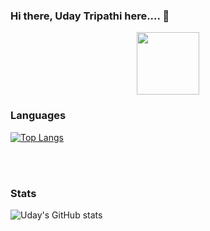 ### Hi there, Uday Tripathi here.... 👋

<!--
**Uday-1402/Uday-1402** is a ✨ _special_ ✨ repository because its `README.md` (this file) appears on your GitHub profile.

Here are some ideas to get you started:

- 🔭 I’m currently working on ...
- 🌱 I’m currently learning ...
- 👯 I’m looking to collaborate on ...
- 🤔 I’m looking for help with ...
- 💬 Ask me about ...
- 📫 How to reach me: ...
- 😄 Pronouns: ...
- ⚡ Fun fact: ...
-->

<div id="header" align="center">
  <img src="https://media.giphy.com/media/M9gbBd9nbDrOTu1Mqx/giphy.gif" width="100"/>
</div>

### Languages
[![Top Langs](https://github-readme-stats.vercel.app/api/top-langs/?username=Uday-1402)](https://github.com/Uday-1402/github-readme-stats)

<br></br>

### Stats
![Uday's GitHub stats](https://github-readme-stats.vercel.app/api?username=Uday-1402&show_icons=true&theme=radical)
